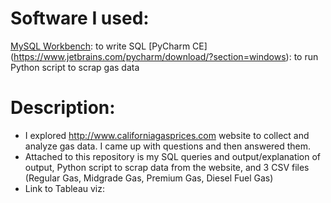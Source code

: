 # Software I used:
[MySQL Workbench](https://dev.mysql.com/downloads/workbench/): to write SQL 
[PyCharm CE] (https://www.jetbrains.com/pycharm/download/?section=windows): to run Python script to scrap gas data

# Description: 

- I explored http://www.californiagasprices.com website to collect and analyze gas data. I came up with questions and then answered them.
- Attached to this repository is my SQL queries and output/explanation of output, Python script to scrap data from the website, and 3 CSV files (Regular Gas, Midgrade Gas, Premium Gas, Diesel Fuel Gas)
- Link to Tableau viz: 
